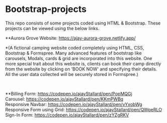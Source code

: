 # Bootstrap-projects
This repo consists of some projects coded using HTML &amp; Bootstrap. These projects can be viewed using the below links.  

**Aurora Grove Website: https://ajay-aurora-grove.netlify.app/  

*(A fictional camping website coded completely using HTML, CSS, Bootstrap & Formspree. Many advanced features of bootstrap like carousels, Modals, cards & grid are incorporated into this website. One more special trait about this website is, clients can book their camp directly from the website by clicking on 'BOOK NOW' and specifying their details. All the user data collected will be securely stored in Formspree.)  
  
&nbsp;  

**Billing Form: https://codepen.io/ajayStallard/pen/PopMQGj  
Carousel: https://codepen.io/ajayStallard/pen/KKmPWBq  
Responsive Navbar: https://codepen.io/ajayStallard/pen/vYxobWg  
Responsive Form using Grid: https://codepen.io/ajayStallard/pen/QWpeRLO  
Sign-In Form: https://codepen.io/ajayStallard/pen/zYZgRKV  


